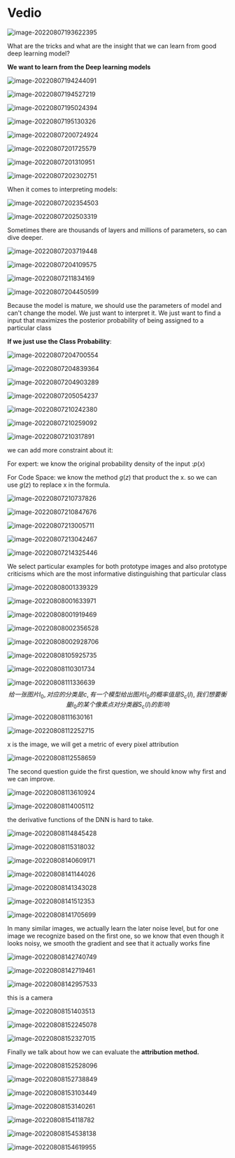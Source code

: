 # Vedio

![image-20220807193622395](Lecture%205%20Interpretability,%20Dimensionality%20Reduction.assets/image-20220807193622395.png)

What are the tricks and what are the insight that we can learn from good deep learning model?

**We want to learn from the Deep learning models**

![image-20220807194244091](Lecture%205%20Interpretability,%20Dimensionality%20Reduction.assets/image-20220807194244091.png)

![image-20220807194527219](Lecture%205%20Interpretability,%20Dimensionality%20Reduction.assets/image-20220807194527219.png)

![image-20220807195024394](Lecture%205%20Interpretability,%20Dimensionality%20Reduction.assets/image-20220807195024394.png)

![image-20220807195130326](Lecture%205%20Interpretability,%20Dimensionality%20Reduction.assets/image-20220807195130326.png)

![image-20220807200724924](Lecture%205%20Interpretability,%20Dimensionality%20Reduction.assets/image-20220807200724924.png)

![image-20220807201725579](Lecture%205%20Interpretability,%20Dimensionality%20Reduction.assets/image-20220807201725579.png)

![image-20220807201310951](Lecture%205%20Interpretability,%20Dimensionality%20Reduction.assets/image-20220807201310951.png)

![image-20220807202302751](Lecture%205%20Interpretability,%20Dimensionality%20Reduction.assets/image-20220807202302751.png)

When it comes to interpreting models:

![image-20220807202354503](Lecture%205%20Interpretability,%20Dimensionality%20Reduction.assets/image-20220807202354503.png)

![image-20220807202503319](Lecture%205%20Interpretability,%20Dimensionality%20Reduction.assets/image-20220807202503319.png)

Sometimes there are thousands of layers and millions of parameters, so can dive deeper.

![image-20220807203719448](Lecture%205%20Interpretability,%20Dimensionality%20Reduction.assets/image-20220807203719448.png)

![image-20220807204109575](Lecture%205%20Interpretability,%20Dimensionality%20Reduction.assets/image-20220807204109575.png)

 ![image-20220807211834169](Lecture%205%20Interpretability,%20Dimensionality%20Reduction.assets/image-20220807211834169.png)

![image-20220807204450599](Lecture%205%20Interpretability,%20Dimensionality%20Reduction.assets/image-20220807204450599.png)

Because the model is mature, we should use the parameters of model and can't change the model. We just want to interpret it. We just want to find a input that maximizes the posterior probability of being assigned to a particular class

**If we just use the Class Probability**:

![image-20220807204700554](Lecture%205%20Interpretability,%20Dimensionality%20Reduction.assets/image-20220807204700554.png)

![image-20220807204839364](Lecture%205%20Interpretability,%20Dimensionality%20Reduction.assets/image-20220807204839364.png)

![image-20220807204903289](Lecture%205%20Interpretability,%20Dimensionality%20Reduction.assets/image-20220807204903289.png)

![image-20220807205054237](Lecture%205%20Interpretability,%20Dimensionality%20Reduction.assets/image-20220807205054237.png)

![image-20220807210242380](Lecture%205%20Interpretability,%20Dimensionality%20Reduction.assets/image-20220807210242380.png)

![image-20220807210259092](Lecture%205%20Interpretability,%20Dimensionality%20Reduction.assets/image-20220807210259092.png)

![image-20220807210317891](Lecture%205%20Interpretability,%20Dimensionality%20Reduction.assets/image-20220807210317891.png)

we can add more constraint about it:

For expert: we know the original probability density of  the input :$p(x)$

For Code Space: we know the method $g(z)$ that product the x. so we can use $g(z)$ to replace x in the formula. 

![image-20220807210737826](Lecture%205%20Interpretability,%20Dimensionality%20Reduction.assets/image-20220807210737826.png)

![image-20220807210847676](Lecture%205%20Interpretability,%20Dimensionality%20Reduction.assets/image-20220807210847676.png)

![image-20220807213005711](Lecture%205%20Interpretability,%20Dimensionality%20Reduction.assets/image-20220807213005711.png)

![image-20220807213042467](Lecture%205%20Interpretability,%20Dimensionality%20Reduction.assets/image-20220807213042467.png)

![image-20220807214325446](Lecture%205%20Interpretability,%20Dimensionality%20Reduction.assets/image-20220807214325446.png)

We select particular examples for both prototype images and also prototype criticisms which are the most informative distinguishing that particular class

![image-20220808001339329](Lecture%205%20Interpretability,%20Dimensionality%20Reduction.assets/image-20220808001339329.png)

![image-20220808001633971](Lecture%205%20Interpretability,%20Dimensionality%20Reduction.assets/image-20220808001633971.png)



![image-20220808001919469](Lecture%205%20Interpretability,%20Dimensionality%20Reduction.assets/image-20220808001919469.png)

![image-20220808002356528](Lecture%205%20Interpretability,%20Dimensionality%20Reduction.assets/image-20220808002356528.png)

![image-20220808002928706](Lecture%205%20Interpretability,%20Dimensionality%20Reduction.assets/image-20220808002928706.png)

![image-20220808105925735](Lecture%205%20Interpretability,%20Dimensionality%20Reduction.assets/image-20220808105925735.png)

![image-20220808110301734](Lecture%205%20Interpretability,%20Dimensionality%20Reduction.assets/image-20220808110301734.png)

![image-20220808111336639](Lecture%205%20Interpretability,%20Dimensionality%20Reduction.assets/image-20220808111336639.png)
$$
给一张图片I_0, 对应的分类是c, 有一个模型给出图片I_0的概率值是S_c(I),我们想要衡量I_0的某个像素点对分类器S_c(I)的影响
$$
![image-20220808111630161](Lecture%205%20Interpretability,%20Dimensionality%20Reduction.assets/image-20220808111630161.png) 

![image-20220808112252715](Lecture%205%20Interpretability,%20Dimensionality%20Reduction.assets/image-20220808112252715.png)

x is the image, we will get a metric of every pixel attribution

![image-20220808112558659](Lecture%205%20Interpretability,%20Dimensionality%20Reduction.assets/image-20220808112558659.png)

The second question guide the first question, we should know why first and we can improve.

![image-20220808113610924](Lecture%205%20Interpretability,%20Dimensionality%20Reduction.assets/image-20220808113610924.png)

![image-20220808114005112](Lecture%205%20Interpretability,%20Dimensionality%20Reduction.assets/image-20220808114005112.png)

the derivative functions of the DNN is hard to take.

![image-20220808114845428](Lecture%205%20Interpretability,%20Dimensionality%20Reduction.assets/image-20220808114845428.png)

![image-20220808115318032](Lecture%205%20Interpretability,%20Dimensionality%20Reduction.assets/image-20220808115318032.png)

![image-20220808140609171](Lecture%205%20Interpretability,%20Dimensionality%20Reduction.assets/image-20220808140609171.png)

![image-20220808141144026](Lecture%205%20Interpretability,%20Dimensionality%20Reduction.assets/image-20220808141144026.png)

![image-20220808141343028](Lecture%205%20Interpretability,%20Dimensionality%20Reduction.assets/image-20220808141343028.png)

![image-20220808141512353](Lecture%205%20Interpretability,%20Dimensionality%20Reduction.assets/image-20220808141512353.png)

![image-20220808141705699](Lecture%205%20Interpretability,%20Dimensionality%20Reduction.assets/image-20220808141705699.png)

In many similar images, we actually learn the later noise level, but for one image we recognize based on the first one, so we know that even though it looks noisy, we smooth the gradient and see that it actually works fine

![image-20220808142740749](Lecture%205%20Interpretability,%20Dimensionality%20Reduction.assets/image-20220808142740749.png)

![image-20220808142719461](Lecture%205%20Interpretability,%20Dimensionality%20Reduction.assets/image-20220808142719461.png)

![image-20220808142957533](Lecture%205%20Interpretability,%20Dimensionality%20Reduction.assets/image-20220808142957533.png)

this is a camera

![image-20220808151403513](Lecture%205%20Interpretability,%20Dimensionality%20Reduction.assets/image-20220808151403513.png)

![image-20220808152245078](Lecture%205%20Interpretability,%20Dimensionality%20Reduction.assets/image-20220808152245078.png)

![image-20220808152327015](Lecture%205%20Interpretability,%20Dimensionality%20Reduction.assets/image-20220808152327015.png)

Finally we talk about how we can evaluate the **attribution method.**

![image-20220808152528096](Lecture%205%20Interpretability,%20Dimensionality%20Reduction.assets/image-20220808152528096.png)

![image-20220808152738849](Lecture%205%20Interpretability,%20Dimensionality%20Reduction.assets/image-20220808152738849.png)

![image-20220808153103449](Lecture%205%20Interpretability,%20Dimensionality%20Reduction.assets/image-20220808153103449.png)

![image-20220808153140261](Lecture%205%20Interpretability,%20Dimensionality%20Reduction.assets/image-20220808153140261.png)

![image-20220808154118782](Lecture%205%20Interpretability,%20Dimensionality%20Reduction.assets/image-20220808154118782.png)

![image-20220808154538138](Lecture%205%20Interpretability,%20Dimensionality%20Reduction.assets/image-20220808154538138.png)

![image-20220808154619955](Lecture%205%20Interpretability,%20Dimensionality%20Reduction.assets/image-20220808154619955.png)